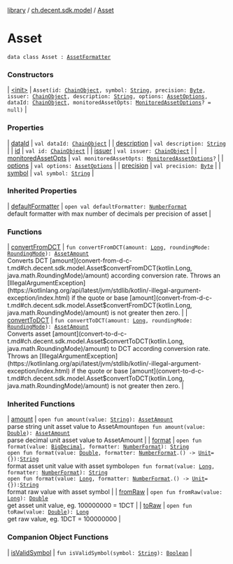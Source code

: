 [library](../../index.md) / [ch.decent.sdk.model](../index.md) / [Asset](./index.md)

# Asset

`data class Asset : `[`AssetFormatter`](../-asset-formatter/index.md)

### Constructors

| [&lt;init&gt;](-init-.md) | `Asset(id: `[`ChainObject`](../-chain-object/index.md)`, symbol: `[`String`](https://kotlinlang.org/api/latest/jvm/stdlib/kotlin/-string/index.html)`, precision: `[`Byte`](https://kotlinlang.org/api/latest/jvm/stdlib/kotlin/-byte/index.html)`, issuer: `[`ChainObject`](../-chain-object/index.md)`, description: `[`String`](https://kotlinlang.org/api/latest/jvm/stdlib/kotlin/-string/index.html)`, options: `[`AssetOptions`](../-asset-options/index.md)`, dataId: `[`ChainObject`](../-chain-object/index.md)`, monitoredAssetOpts: `[`MonitoredAssetOptions`](../-monitored-asset-options/index.md)`? = null)` |

### Properties

| [dataId](data-id.md) | `val dataId: `[`ChainObject`](../-chain-object/index.md) |
| [description](description.md) | `val description: `[`String`](https://kotlinlang.org/api/latest/jvm/stdlib/kotlin/-string/index.html) |
| [id](id.md) | `val id: `[`ChainObject`](../-chain-object/index.md) |
| [issuer](issuer.md) | `val issuer: `[`ChainObject`](../-chain-object/index.md) |
| [monitoredAssetOpts](monitored-asset-opts.md) | `val monitoredAssetOpts: `[`MonitoredAssetOptions`](../-monitored-asset-options/index.md)`?` |
| [options](options.md) | `val options: `[`AssetOptions`](../-asset-options/index.md) |
| [precision](precision.md) | `val precision: `[`Byte`](https://kotlinlang.org/api/latest/jvm/stdlib/kotlin/-byte/index.html) |
| [symbol](symbol.md) | `val symbol: `[`String`](https://kotlinlang.org/api/latest/jvm/stdlib/kotlin/-string/index.html) |

### Inherited Properties

| [defaultFormatter](../-asset-formatter/default-formatter.md) | `open val defaultFormatter: `[`NumberFormat`](http://docs.oracle.com/javase/6/docs/api/java/text/NumberFormat.html)<br>default formatter with max number of decimals per precision of asset |

### Functions

| [convertFromDCT](convert-from-d-c-t.md) | `fun convertFromDCT(amount: `[`Long`](https://kotlinlang.org/api/latest/jvm/stdlib/kotlin/-long/index.html)`, roundingMode: `[`RoundingMode`](http://docs.oracle.com/javase/6/docs/api/java/math/RoundingMode.html)`): `[`AssetAmount`](../-asset-amount/index.md)<br>Converts DCT [amount](convert-from-d-c-t.md#ch.decent.sdk.model.Asset$convertFromDCT(kotlin.Long, java.math.RoundingMode)/amount) according conversion rate. Throws an [IllegalArgumentException](https://kotlinlang.org/api/latest/jvm/stdlib/kotlin/-illegal-argument-exception/index.html) if the quote or base [amount](convert-from-d-c-t.md#ch.decent.sdk.model.Asset$convertFromDCT(kotlin.Long, java.math.RoundingMode)/amount) is not greater then zero. |
| [convertToDCT](convert-to-d-c-t.md) | `fun convertToDCT(amount: `[`Long`](https://kotlinlang.org/api/latest/jvm/stdlib/kotlin/-long/index.html)`, roundingMode: `[`RoundingMode`](http://docs.oracle.com/javase/6/docs/api/java/math/RoundingMode.html)`): `[`AssetAmount`](../-asset-amount/index.md)<br>Converts asset [amount](convert-to-d-c-t.md#ch.decent.sdk.model.Asset$convertToDCT(kotlin.Long, java.math.RoundingMode)/amount) to DCT according conversion rate. Throws an [IllegalArgumentException](https://kotlinlang.org/api/latest/jvm/stdlib/kotlin/-illegal-argument-exception/index.html) if the quote or base [amount](convert-to-d-c-t.md#ch.decent.sdk.model.Asset$convertToDCT(kotlin.Long, java.math.RoundingMode)/amount) is not greater then zero. |

### Inherited Functions

| [amount](../-asset-formatter/amount.md) | `open fun amount(value: `[`String`](https://kotlinlang.org/api/latest/jvm/stdlib/kotlin/-string/index.html)`): `[`AssetAmount`](../-asset-amount/index.md)<br>parse string unit asset value to AssetAmount`open fun amount(value: `[`Double`](https://kotlinlang.org/api/latest/jvm/stdlib/kotlin/-double/index.html)`): `[`AssetAmount`](../-asset-amount/index.md)<br>parse decimal unit asset value to AssetAmount |
| [format](../-asset-formatter/format.md) | `open fun format(value: `[`BigDecimal`](http://docs.oracle.com/javase/6/docs/api/java/math/BigDecimal.html)`, formatter: `[`NumberFormat`](http://docs.oracle.com/javase/6/docs/api/java/text/NumberFormat.html)`): `[`String`](https://kotlinlang.org/api/latest/jvm/stdlib/kotlin/-string/index.html)<br>`open fun format(value: `[`Double`](https://kotlinlang.org/api/latest/jvm/stdlib/kotlin/-double/index.html)`, formatter: `[`NumberFormat`](http://docs.oracle.com/javase/6/docs/api/java/text/NumberFormat.html)`.() -> `[`Unit`](https://kotlinlang.org/api/latest/jvm/stdlib/kotlin/-unit/index.html)` = {}): `[`String`](https://kotlinlang.org/api/latest/jvm/stdlib/kotlin/-string/index.html)<br>format asset unit value with asset symbol`open fun format(value: `[`Long`](https://kotlinlang.org/api/latest/jvm/stdlib/kotlin/-long/index.html)`, formatter: `[`NumberFormat`](http://docs.oracle.com/javase/6/docs/api/java/text/NumberFormat.html)`): `[`String`](https://kotlinlang.org/api/latest/jvm/stdlib/kotlin/-string/index.html)<br>`open fun format(value: `[`Long`](https://kotlinlang.org/api/latest/jvm/stdlib/kotlin/-long/index.html)`, formatter: `[`NumberFormat`](http://docs.oracle.com/javase/6/docs/api/java/text/NumberFormat.html)`.() -> `[`Unit`](https://kotlinlang.org/api/latest/jvm/stdlib/kotlin/-unit/index.html)` = {}): `[`String`](https://kotlinlang.org/api/latest/jvm/stdlib/kotlin/-string/index.html)<br>format raw value with asset symbol |
| [fromRaw](../-asset-formatter/from-raw.md) | `open fun fromRaw(value: `[`Long`](https://kotlinlang.org/api/latest/jvm/stdlib/kotlin/-long/index.html)`): `[`Double`](https://kotlinlang.org/api/latest/jvm/stdlib/kotlin/-double/index.html)<br>get asset unit value, eg. 100000000 = 1DCT |
| [toRaw](../-asset-formatter/to-raw.md) | `open fun toRaw(value: `[`Double`](https://kotlinlang.org/api/latest/jvm/stdlib/kotlin/-double/index.html)`): `[`Long`](https://kotlinlang.org/api/latest/jvm/stdlib/kotlin/-long/index.html)<br>get raw value, eg. 1DCT = 100000000 |

### Companion Object Functions

| [isValidSymbol](is-valid-symbol.md) | `fun isValidSymbol(symbol: `[`String`](https://kotlinlang.org/api/latest/jvm/stdlib/kotlin/-string/index.html)`): `[`Boolean`](https://kotlinlang.org/api/latest/jvm/stdlib/kotlin/-boolean/index.html) |

